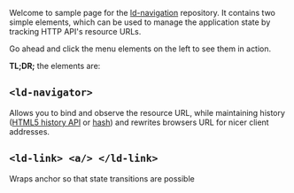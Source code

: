 Welcome to sample page for the [ld-navigation][gh] repository. It contains two simple elements,
which can be used to manage the application state by tracking HTTP API's resource URLs.

Go ahead and click the menu elements on the left to see them in action.

**TL;DR;** the elements are:

## `<ld-navigator>`

Allows you to bind and observe the resource URL, while maintaining history
([HTML5 history API][history] or [hash][useHash]) and rewrites browsers URL for nicer
client addresses.

## `<ld-link> <a/> </ld-link>`

Wraps anchor so that state transitions are possible

[gh]: https://github.com/tpluscode/ld-navigation
[history]: https://developer.mozilla.org/en/docs/Web/API/History
[useHash]: ?useHash
